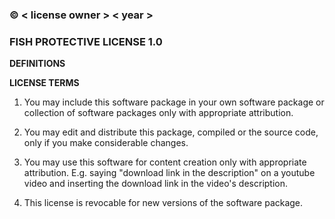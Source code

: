### © < license owner > < year >

### FISH PROTECTIVE LICENSE 1.0

**DEFINITIONS**

**LICENSE TERMS**
1. You may include this software package in your own software package or collection of software packages only with appropriate attribution.

2. You may edit and distribute this package, compiled or the source code, only if you make considerable changes.

3. You may use this software for content creation only with appropriate attribution. E.g. saying "download link in the description" on a youtube video and inserting the download link in the video's description.

4. This license is revocable for new versions of the software package.
